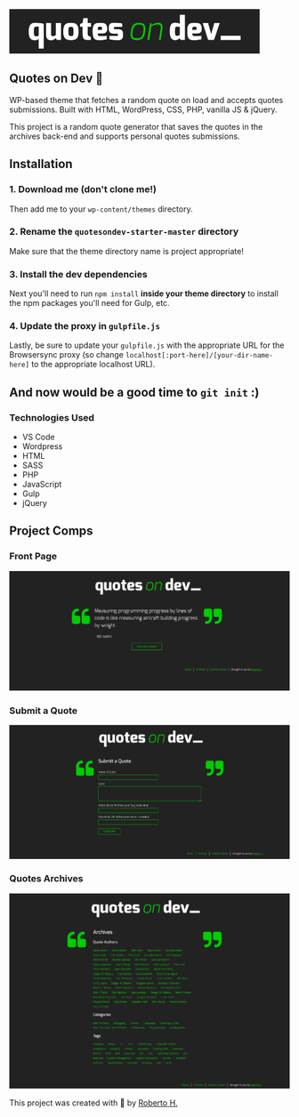 <div style="text-align: center; width: 450px">
    <img src="themes/quotes/images/readme-qod.png" width="100%" height="80px">
</div>

## Quotes on Dev 💬

WP-based theme that fetches a random quote on load and accepts quotes submissions. Built with HTML, WordPress, CSS, PHP, vanilla JS & jQuery.

This project is a random quote generator that saves the quotes in the archives back-end and supports personal quotes submissions.

## Installation

### 1. Download me (don't clone me!)

Then add me to your `wp-content/themes` directory.

### 2. Rename the `quotesondev-starter-master` directory

Make sure that the theme directory name is project appropriate!

### 3. Install the dev dependencies

Next you'll need to run `npm install` **inside your theme directory** to install the npm packages you'll need for Gulp, etc.

### 4. Update the proxy in `gulpfile.js`

Lastly, be sure to update your `gulpfile.js` with the appropriate URL for the Browsersync proxy (so change `localhost[:port-here]/[your-dir-name-here]` to the appropriate localhost URL).

And now would be a good time to `git init` :)
---
### Technologies Used

* VS Code
* Wordpress
* HTML
* SASS
* PHP
* JavaScript
* Gulp
* jQuery

## Project Comps
### Front Page
<img src="themes/quotes/images/desktop-home.png" width="700" height="auto">

### Submit a Quote
<img src="themes/quotes/images/submit-desktop.png" width="700" height="auto">

### Quotes Archives
<img src="themes/quotes/images/desktop-archive.png" width="700" height="auto">

This project was created with 💙 by <a href="https://github.com/robhhr">Roberto H.</a>